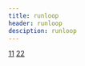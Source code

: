 ```yaml
---
title: runloop
header: runloop
desciption: runloop 
---
```


[11](https://blog.ibireme.com/2015/05/18/runloop/)
[22](http://www.jianshu.com/p/d260d18dd551)